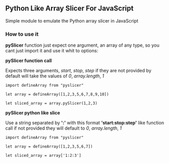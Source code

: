 ## Python Like Array Slicer For JavaScript

Simple module to emulate the Python array slicer in JavaScript

### How to use it

**pySlicer** function just expect one argument, an array of any type,
so you cant just import it and use it whit to options:

**pySlicer function call**

Expects three arguments, *start*, *stop*, *step* if they are not provided 
by default will take the values of *0*, *array.length*, *1*

```
import defineArray from "pyslicer"

let array = defineArray([1,2,3,5,6,7,8,9,10])

let sliced_array = array.pySlicer(1,2,3)

``` 

**pySlicer python like slice**

Use a string separated by **':'** with this format **'start:stop:step'**
like function call if not provided they will default to *0*, *array.length*, *1*

```
import defineArray from "pyslicer"

let array = defineArray([1,2,3,5,6,7])

let sliced_array = array['1:2:3']

```